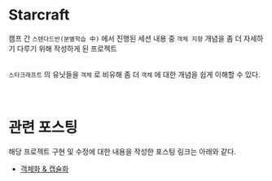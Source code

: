 # Starcraft
캠프 간 `스탠다드반(분별학습 中)` 에서 진행된 세션 내용 중 `객체 지향` 개념을 좀 더 자세하기 다루기 위해 작성하게 된 프로젝트
<br/><br/>

`스타크래프트` 의 유닛들을 `객체` 로 비유해 좀 더 `객체` 에 대한 개념을 쉽게 이해할 수 있다.
<br/><br/><br/>

# 관련 포스팅
해당 프로젝트 구현 및 수정에 대한 내용을 작성한 포스팅 링크는 아래와 같다.
- [객체화 & 캡슐화](https://development-diary-for-me.tistory.com/157)